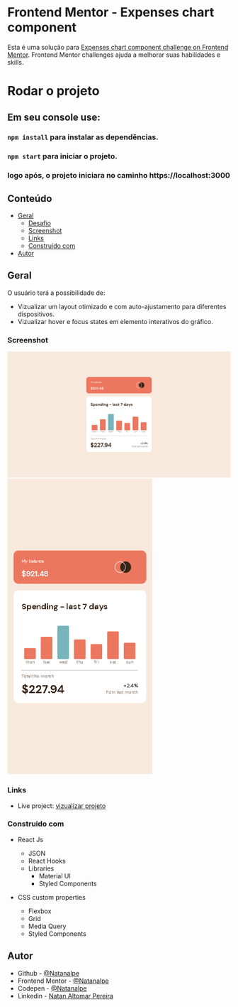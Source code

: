 # Frontend Mentor - Expenses chart component

Esta é uma solução para [Expenses chart component challenge on Frontend Mentor](https://www.frontendmentor.io/challenges/expenses-chart-component-e7yJBUdjwt). Frontend Mentor challenges ajuda a melhorar suas habilidades e skills.

# Rodar o projeto

## Em seu console use:

### `npm install` para instalar as dependências.

### `npm start` para iniciar o projeto.

### logo após, o projeto iniciara no caminho https://localhost:3000

## Conteúdo

- [Geral](#geral)
  - [Desafio](#o-desafio)
  - [Screenshot](#screenshot)
  - [Links](#links)
  - [Construido com](#Construido-com)
- [Autor](#author)

## Geral

 O usuário terá a possibilidade de:

- Vizualizar um layout otimizado e com auto-ajustamento para diferentes dispositivos.
- Vizualizar hover e focus states em elemento interativos do gráfico.

### Screenshot

![](./src/markdown/screenshot-1.png)
![](./src/markdown/screenshot-2.png)


### Links

- Live project: [vizualizar projeto](https://63450f7dd7b64c6cf5d0276f--expenses-chart-nalpe.netlify.app/)


### Construido com


- React Js
  - JSON
  - React Hooks
  - Libraries
    - Material UI
    - Styled Components

- CSS custom properties
  - Flexbox
  - Grid
  - Media Query
  - Styled Components


## Autor

- Github - [@Natanalpe](https://github.com/natanalpe)
- Frontend Mentor - [@Natanalpe](https://www.frontendmentor.io/profile/Natanalpe)
- Codepen - [@Natanalpe](https://codepen.io/natanalpe)
- Linkedin - [Natan Altomar Pereira](https://www.linkedin.com/in/natanalpe14/)


